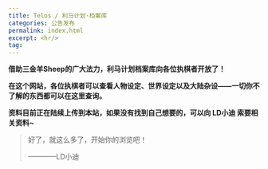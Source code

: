 ```yaml
---
title: Telos / 利马计划·档案库
categories: 公告发布
permalink: index.html
excerpt: <hr/>
tag:
---
```


**借助三金羊Sheep的广大法力，利马计划档案库向各位执棋者开放了！**

**在这个网站，各位执棋者可以查看人物设定、世界设定以及大陆杂设——一切你不了解的东西都可以在这里查询。**

**资料目前正在陆续上传到本站，如果没有找到自己想要的，可以向 LD小迪 索要相关资料~**

> 好了，就这么多了，开始你的浏览吧！
>
> ————LD小迪
